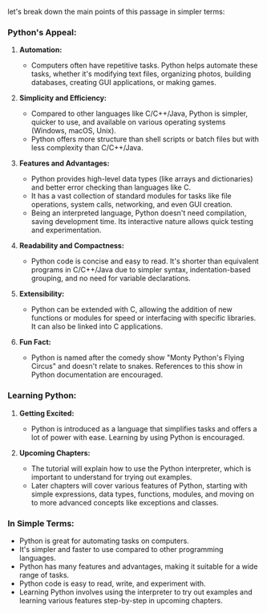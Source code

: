 let's break down the main points of this passage in simpler terms:

### Python's Appeal:

1. **Automation:**
   - Computers often have repetitive tasks. Python helps automate these tasks, whether it's modifying text files, organizing photos, building databases, creating GUI applications, or making games.

2. **Simplicity and Efficiency:**
   - Compared to other languages like C/C++/Java, Python is simpler, quicker to use, and available on various operating systems (Windows, macOS, Unix).
   - Python offers more structure than shell scripts or batch files but with less complexity than C/C++/Java.

3. **Features and Advantages:**
   - Python provides high-level data types (like arrays and dictionaries) and better error checking than languages like C.
   - It has a vast collection of standard modules for tasks like file operations, system calls, networking, and even GUI creation.
   - Being an interpreted language, Python doesn't need compilation, saving development time. Its interactive nature allows quick testing and experimentation.

4. **Readability and Compactness:**
   - Python code is concise and easy to read. It's shorter than equivalent programs in C/C++/Java due to simpler syntax, indentation-based grouping, and no need for variable declarations.

5. **Extensibility:**
   - Python can be extended with C, allowing the addition of new functions or modules for speed or interfacing with specific libraries. It can also be linked into C applications.

6. **Fun Fact:**
   - Python is named after the comedy show "Monty Python's Flying Circus" and doesn't relate to snakes. References to this show in Python documentation are encouraged.

### Learning Python:

1. **Getting Excited:**
   - Python is introduced as a language that simplifies tasks and offers a lot of power with ease. Learning by using Python is encouraged.

2. **Upcoming Chapters:**
   - The tutorial will explain how to use the Python interpreter, which is important to understand for trying out examples.
   - Later chapters will cover various features of Python, starting with simple expressions, data types, functions, modules, and moving on to more advanced concepts like exceptions and classes.

### In Simple Terms:

- Python is great for automating tasks on computers.
- It's simpler and faster to use compared to other programming languages.
- Python has many features and advantages, making it suitable for a wide range of tasks.
- Python code is easy to read, write, and experiment with.
- Learning Python involves using the interpreter to try out examples and learning various features step-by-step in upcoming chapters.
